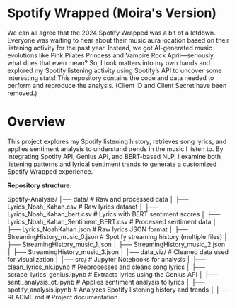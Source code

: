 # Spotify Wrapped (Moira's Version) 

We can all agree that the 2024 Spotify Wrapped was a bit of a letdown. Everyone was waiting to hear about their music aura location based on their listening activity for the past year. 
Instead, we got AI-generated music evolutions like Pink Pilates Princess and Vampire Rock April—seriously, what does that even mean? 
So, I took matters into my own hands and explored my Spotify listening activity using Spotify’s API to uncover some interesting stats! 
This repository contains the code and data needed to perform and reproduce the analysis. (Client ID and Client Secret have been removed.)

# Overview 

This project explores my Spotify listening history, retrieves song lyrics, and applies sentiment analysis to understand trends in the music I listen to. By integrating Spotify API, Genius API, and BERT-based NLP, I examine both listening patterns and lyrical sentiment trends to generate a customized Spotify Wrapped experience.


**Repository structure:**

Spotify-Analysis/
│── data/                     # Raw and processed data
│   ├── Lyrics_Noah_Kahan.csv  # Raw lyrics dataset
│   ├── Lyrics_Noah_Kahan_bert.csv  # Lyrics with BERT sentiment scores
│   ├── Lyrics_Noah_Kahan_Sentiment_BERT.csv  # Processed sentiment data
│   ├── Lyrics_NoahKahan.json  # Raw lyrics JSON format
│   ├── StreamingHistory_music_0.json  # Spotify streaming history (multiple files)
│   ├── StreamingHistory_music_1.json
│   ├── StreamingHistory_music_2.json
│   ├── StreamingHistory_music_3.json
│
│── data_viz/                 # Cleaned data used for visualization
│
│── src/                      # Jupyter Notebooks for analysis
│   ├── clean_lyrics_nk.ipynb  # Preprocesses and cleans song lyrics
│   ├── scrape_lyrics_genius.ipynb  # Extracts lyrics using the Genius API
│   ├── senti_analysis_ot.ipynb  # Applies sentiment analysis to lyrics
│   ├── spotify_analysis.ipynb  # Analyzes Spotify listening history and trends
│
│── README.md                  # Project documentation

